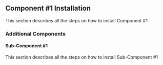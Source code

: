 ## Component #1 Installation

This section describes all the steps on how to install Component #1

### Additional Components
#### Sub-Component #1

This section describes all the steps on how to install Sub-Component #1